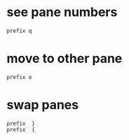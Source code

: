 # see pane numbers
    prefix q

# move to other pane
    prefix o

# swap panes
    prefix  }
    prefix  {
